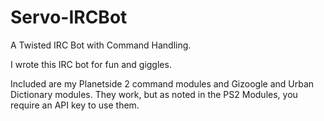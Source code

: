 # Servo-IRCBot
A Twisted IRC Bot with Command Handling.

I wrote this IRC bot for fun and giggles.

Included are my Planetside 2 command modules and Gizoogle and Urban Dictionary modules. They work, but as noted in the PS2 Modules,
you require an API key to use them.
